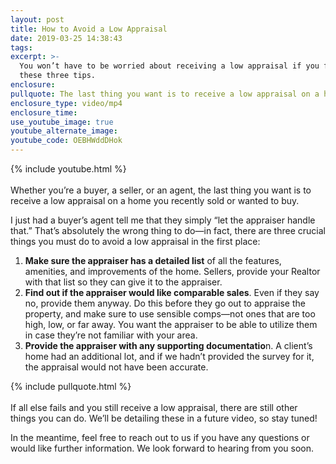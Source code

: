 ```yaml
---
layout: post
title: How to Avoid a Low Appraisal
date: 2019-03-25 14:38:43
tags:
excerpt: >-
  You won’t have to be worried about receiving a low appraisal if you follow
  these three tips.
enclosure:
pullquote: The last thing you want is to receive a low appraisal on a home.
enclosure_type: video/mp4
enclosure_time:
use_youtube_image: true
youtube_alternate_image:
youtube_code: OEBHWddDHok
---
```


{% include youtube.html %}<br><br>Whether you’re a buyer, a seller, or an agent, the last thing you want is to receive a low appraisal on a home you recently sold or wanted to buy.

I just had a buyer’s agent tell me that they simply “let the appraiser handle that.” That’s absolutely the wrong thing to do—in fact, there are three crucial things you must do to avoid a low appraisal in the first place:

1. **Make sure the appraiser has a detailed list** of all the features, amenities, and improvements of the home. Sellers, provide your Realtor with that list so they can give it to the appraiser.
2. **Find out if the appraiser would like comparable sales**. Even if they say no, provide them anyway. Do this before they go out to appraise the property, and make sure to use sensible comps—not ones that are too high, low, or far away. You want the appraiser to be able to utilize them in case they’re not familiar with your area.
3. **Provide the appraiser with any supporting documentatio**n. A client’s home had an additional lot, and if we hadn’t provided the survey for it, the appraisal would not have been accurate.

{% include pullquote.html %}<br>​​​​​​<br>If all else fails and you still receive a low appraisal, there are still other things you can do. We’ll be detailing these in a future video, so stay tuned!

In the meantime, feel free to reach out to us if you have any questions or would like further information. We look forward to hearing from you soon.<br>&nbsp;